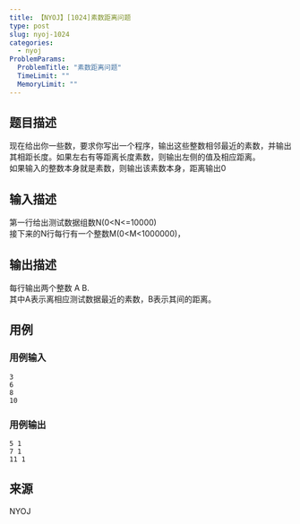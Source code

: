 ```yaml
---
title: 【NYOJ】[1024]素数距离问题
type: post
slug: nyoj-1024
categories:
  - nyoj
ProblemParams:
  ProblemTitle: "素数距离问题"
  TimeLimit: ""
  MemoryLimit: ""
---
```


## 题目描述

现在给出你一些数，要求你写出一个程序，输出这些整数相邻最近的素数，并输出其相距长度。如果左右有等距离长度素数，则输出左侧的值及相应距离。  
如果输入的整数本身就是素数，则输出该素数本身，距离输出0

## 输入描述

第一行给出测试数据组数N(0<N<=10000)  
接下来的N行每行有一个整数M(0<M<1000000)，

## 输出描述

每行输出两个整数 A B.  
其中A表示离相应测试数据最近的素数，B表示其间的距离。

## 用例

### 用例输入

```
3
6
8
10
```  

### 用例输出

```
5 1
7 1
11 1
```

## 来源

NYOJ
